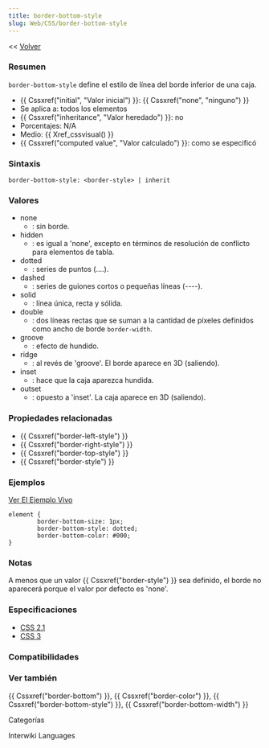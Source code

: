 ```yaml
---
title: border-bottom-style
slug: Web/CSS/border-bottom-style
---
```


<< [Volver](/es/Guía_de_referencia_de_CSS)

### Resumen

`border-bottom-style` define el estilo de línea del borde inferior de una caja.

- {{ Cssxref("initial", "Valor inicial") }}: {{ Cssxref("none", "ninguno") }}
- Se aplica a: todos los elementos
- {{ Cssxref("inheritance", "Valor heredado") }}: no
- Porcentajes: N/A
- Medio: {{ Xref_cssvisual() }}
- {{ Cssxref("computed value", "Valor calculado") }}: como se especificó

### Sintaxis

```
border-bottom-style: <border-style> | inherit
```

### Valores

- none
  - : sin borde.
- hidden
  - : es igual a 'none', excepto en términos de resolución de conflicto para elementos de tabla.
- dotted
  - : series de puntos (....).
- dashed
  - : series de guiones cortos o pequeñas líneas (----).
- solid
  - : línea única, recta y sólida.
- double
  - : dos líneas rectas que se suman a la cantidad de píxeles definidos como ancho de borde `border-width`.
- groove
  - : efecto de hundido.
- ridge
  - : al revés de 'groove'. El borde aparece en 3D (saliendo).
- inset
  - : hace que la caja aparezca hundida.
- outset
  - : opuesto a 'inset'. La caja aparece en 3D (saliendo).

### Propiedades relacionadas

- {{ Cssxref("border-left-style") }}
- {{ Cssxref("border-right-style") }}
- {{ Cssxref("border-top-style") }}
- {{ Cssxref("border-style") }}

### Ejemplos

[Ver El Ejemplo Vivo](/samples/cssref/border.html)

```
element {
        border-bottom-size: 1px;
        border-bottom-style: dotted;
        border-bottom-color: #000;
}
```

### Notas

A menos que un valor {{ Cssxref("border-style") }} sea definido, el borde no aparecerá porque el valor por defecto es 'none'.

### Especificaciones

- [CSS 2.1](http://www.w3.org/TR/CSS21/box.html#propdef-border-bottom-style)
- [CSS 3](http://www.w3.org/TR/css3-background/#border-style)

### Compatibilidades

### Ver también

{{ Cssxref("border-bottom") }}, {{ Cssxref("border-color") }}, {{ Cssxref("border-bottom-style") }}, {{ Cssxref("border-bottom-width") }}

Categorías

Interwiki Languages
